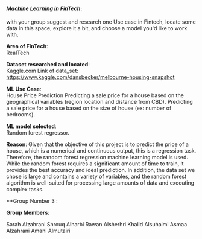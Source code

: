 
#### *Machine Learning in FinTech*:  
with your group suggest and research one Use case in Fintech, locate some data in this space, explore it a bit, and choose a model you'd like to work with.

**Area of FinTech**:  
RealTech

**Dataset researched and located**:  
Kaggle.com 
Link of data_set: https://www.kaggle.com/dansbecker/melbourne-housing-snapshot 

**ML Use Case**:  
House Price Prediction
Predicting a sale price for a house based on the geographical variables (region location and distance from CBD).
Predicting a sale price for a house based on the size of house (ex: number of bedrooms).


**ML model selected**:  
Random forest regressor.

**Reason**: 
Given that the objective of this project is to predict the price of a house, which is a numerical and continuous output, this is a regression task. Therefore, the random forest regression machine learning model is used. While the random forest requires a significant amount of time to train, it provides the best accuracy and ideal prediction. In addition, the data set we chose is large and contains a variety of variables, and the random forest algorithm is well-suited for processing large amounts of data and executing complex tasks.

**Group Number 3 : 

**Group Members**: 

Sarah Alzahrani
Shrouq Alharbi
Rawan  Alsherhri 
Khalid Alsuhaimi 
Asmaa Alzahrani 
Amani Almutairi

